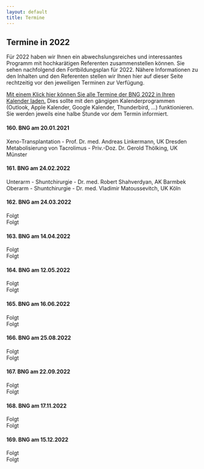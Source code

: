 ```yaml
---
layout: default
title: Termine
---
```

## Termine in 2022

Für 2022 haben wir Ihnen ein abwechslungsreiches und interessantes Programm mit hochkarätigen Referenten zusammenstellen können. Sie sehen nachfolgend den Fortbildungsplan für 2022. Nähere Informationen zu den Inhalten und den Referenten stellen wir Ihnen hier auf dieser Seite rechtzeitig vor den jeweiligen Terminen zur Verfügung.  

[Mit einem Klick hier können Sie alle Termine der BNG 2022 in Ihren Kalender laden.](/assets/other/BNG_2022.ics) Dies sollte mit den gängigen Kalenderprogrammen (Outlook, Apple Kalender, Google Kalender, Thunderbird, ...) funktionieren. Sie werden jeweils eine halbe Stunde vor dem Termin informiert.

#### 160. BNG am 20.01.2021  
Xeno-Transplantation - Prof. Dr. med. Andreas Linkermann, UK Dresden  
Metabolisierung von Tacrolimus - Priv.-Doz. Dr. Gerold Thölking, UK Münster	 

#### 161. BNG am 24.02.2022  

Unterarm - Shuntchirurgie - Dr. med. Robert Shahverdyan, AK Barmbek  
Oberarm - Shuntchirurgie - Dr. med. Vladimir Matoussevitch, UK Köln   

#### 162. BNG am 24.03.2022  
Folgt   
Folgt  	

#### 163. BNG am 14.04.2022  
Folgt  
Folgt  

#### 164. BNG am 12.05.2022  
Folgt  
Folgt    

#### 165. BNG am 16.06.2022  
Folgt  	  
Folgt  

#### 166. BNG am 25.08.2022  
Folgt    
Folgt  	

#### 167. BNG am 22.09.2022  
Folgt  
Folgt  

#### 168. BNG am 17.11.2022  
Folgt  
Folgt  

#### 169. BNG am 15.12.2022  
Folgt  
Folgt  
